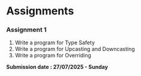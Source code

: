 # Assignments

### Assignment 1

1. Write a program for Type Safety
2. Write a program for Upcasting and Downcasting
3. Write a program for Overriding

<b>Submission date : 27/07/2025 - Sunday</b>
